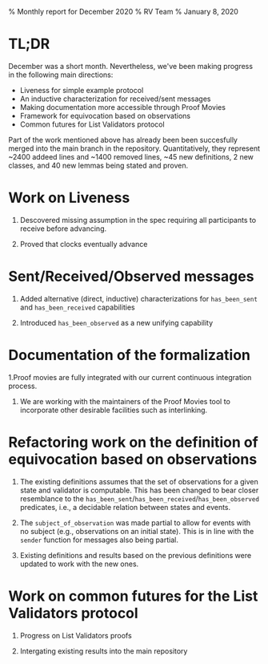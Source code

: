 % Monthly report for December 2020
% RV Team
% January 8, 2020

# TL;DR

December was a short month. Nevertheless, we've been making progress in the following main directions:

* Liveness for simple example protocol
* An inductive characterization for received/sent messages
* Making documentation more accessible through Proof Movies
* Framework for equivocation based on observations
* Common futures for List Validators protocol

Part of the work mentioned above has already been been succesfully merged into the main branch in the repository. Quantitatively, they represent ~2400 addeed lines and ~1400 removed lines, ~45 new definitions, 2 new classes, and 40 new lemmas being stated and proven.

# Work on Liveness

1. Descovered missing assumption in the spec requiring all participants to receive before advancing.

1. Proved that clocks eventually advance

# Sent/Received/Observed messages

1. Added alternative (direct, inductive) characterizations for `has_been_sent` and `has_been_received` capabilities

1. Introduced `has_been_observed` as a new unifying capability 


# Documentation of the formalization

1.Proof movies are fully integrated with our current continuous integration process. 

1. We are working with the maintainers of the Proof Movies tool to incorporate
other desirable facilities such as interlinking.

# Refactoring work on the definition of equivocation based on observations

1. The existing definitions assumes that the set of observations for a given 
state and validator is computable. This has been changed to bear closer
resemblance to the `has_been_sent`/`has_been_received`/`has_been_observed` 
predicates, i.e., a decidable relation between states and events.

1. The `subject_of_observation` was made partial to allow for events with no
subject (e.g., observations on an initial state). This is in line with the 
`sender` function for messages also being partial.

1. Existing definitions and results based on the previous definitions were 
updated to work with the new ones.

# Work on common futures for the List Validators protocol

1. Progress on List Validators proofs

1. Intergating existing results into the main repository